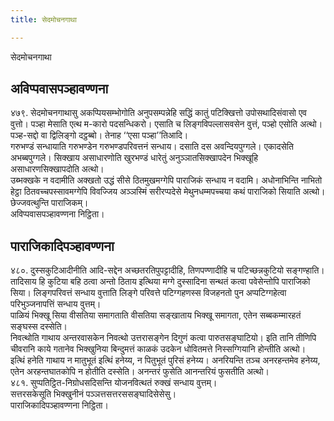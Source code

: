 ```yaml
---
title: सेदमोचनगाथा

---
```

सेदमोचनगाथा  


## अविप्पवासपञ्हावण्णना

४७९. सेदमोचनगाथासु अकप्पियसम्भोगोति अनुपसम्पन्नेहि सद्धिं कातुं पटिक्खित्तो उपोसथादिसंवासो एव वुत्तो। पञ्हा मेसाति एत्थ म-कारो पदसन्धिकरो। एसाति च लिङ्गविपल्लासवसेन वुत्तं, पञ्हो एसोति अत्थो। पञ्ह-सद्दो वा द्विलिङ्गो दट्ठब्बो। तेनाह ‘‘एसा पञ्हा’’तिआदि।  
गरुभण्डं सन्धायाति गरुभण्डेन गरुभण्डपरिवत्तनं सन्धाय। दसाति दस अवन्दियपुग्गले। एकादसेति अभब्बपुग्गले। सिक्खाय असाधारणोति खुरभण्डं धारेतुं अनुञ्ञातसिक्खापदेन भिक्खूहि असाधारणसिक्खापदोति अत्थो।  
उब्भक्खके न वदामीति अक्खतो उद्धं सीसे ठितमुखमग्गेपि पाराजिकं सन्धाय न वदामि। अधोनाभिन्ति नाभितो हेट्ठा ठितवच्चपस्सावमग्गेपि विवज्जिय अञ्ञस्मिं सरीरप्पदेसे मेथुनधम्मपच्चया कथं पाराजिको सियाति अत्थो।  
छेज्जवत्थुन्ति पाराजिकम्।  
अविप्पवासपञ्हावण्णना निट्ठिता।  


## पाराजिकादिपञ्हावण्णना

४८०. दुस्सकुटिआदीनीति आदि-सद्देन अच्छतरतिपुपट्टादीहि, तिणपण्णादीहि च पटिच्छन्नकुटियो सङ्गण्हाति। तादिसाय हि कुटिया बहि ठत्वा अन्तो ठिताय इत्थिया मग्गे दुस्सादिना सन्थतं कत्वा पवेसेन्तोपि पाराजिको सिया। लिङ्गपरिवत्तं सन्धाय वुत्ताति लिङ्गे परिवत्ते पटिग्गहणस्स विजहनतो पुन अप्पटिग्गहेत्वा परिभुञ्जनापत्तिं सन्धाय वुत्तम्।  
पाळियं भिक्खू सिया वीसतिया समागताति वीसतिया सङ्खाताय भिक्खू समागता, एतेन सब्बकम्मारहतं सङ्घस्स दस्सेति।  
निवत्थोति गाथाय अन्तरवासकेन निवत्थो उत्तरासङ्गेन दिगुणं कत्वा पारुतसङ्घाटियो। इति तानि तीणिपि चीवरानि काये गतानेव भिक्खुनिया बिन्दुमत्तं काळकं उदकेन धोवितमत्ते निस्सग्गियानि होन्तीति अत्थो।  
इत्थिं हनेति गाथाय न मातुभूतं इत्थिं हनेय्य, न पितुभूतं पुरिसं हनेय्य। अनरियन्ति तञ्च अनरहन्तमेव हनेय्य, एतेन अरहन्तघातकोपि न होतीति दस्सेति। अनन्तरं फुसेति आनन्तरियं फुसतीति अत्थो।  
४८१. सुप्पतिट्ठित-निग्रोधसदिसन्ति योजनवित्थतं रुक्खं सन्धाय वुत्तम्।  
सत्तरसकेसूति भिक्खुनीनं पञ्ञत्तसत्तरससङ्घादिसेसेसु।  
पाराजिकादिपञ्हावण्णना निट्ठिता।  